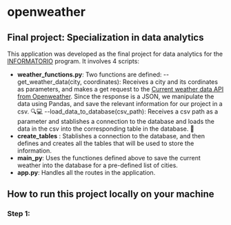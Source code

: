 # openweather
## Final project: Specialization in data analytics
This application was developed as the final project for data analytics for the [INFORMATORIO](https://empleo.chaco.gob.ar/informatorio#/) program.
It involves 4 scripts:
- **weather_functions.py**: Two functions are defined:
 --get_weather_data(city, coordinates): Receives a city and its cordinates as parameters, and makes a get request to
the [Current weather data API from Openweather](https://openweathermap.org/current). Since the response is a JSON, we manipulate the data using Pandas, and save the relevant
information for our project in a csv. 🔍💻
 --load_data_to_database(csv_path): Receives a csv path as a parameter and stablishes a connection to the database and loads the data in the csv into the corresponding table in the
 database. 💾
- **create_tables** : Stablishes a connection to the database, and then defines and creates all the tables  that will be used to store the information.
- **main_py**: Uses the functiones defined above to save the current weather into the database for a pre-defined list of cities.
- **app.py**: Handles all the routes in the application.

## How to run this project locally on your machine
### Step 1:
